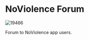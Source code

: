 # NoViolence Forum
![19466](https://github.com/HerculesCamara/noviolence-forum/assets/39931772/8717a268-5c8e-4dcc-bdd6-ab9d8836800f)


Forum to NoViolence app users.
